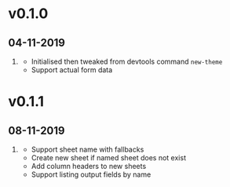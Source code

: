 # v0.1.0
##  04-11-2019

1. [](#new)
    * Initialised then tweaked from devtools command `new-theme`
    * Support actual form data

# v0.1.1
##  08-11-2019

1. [](#new)
    * Support sheet name with fallbacks
    * Create new sheet if named sheet does not exist
    * Add column headers to new sheets
    * Support listing output fields by name


